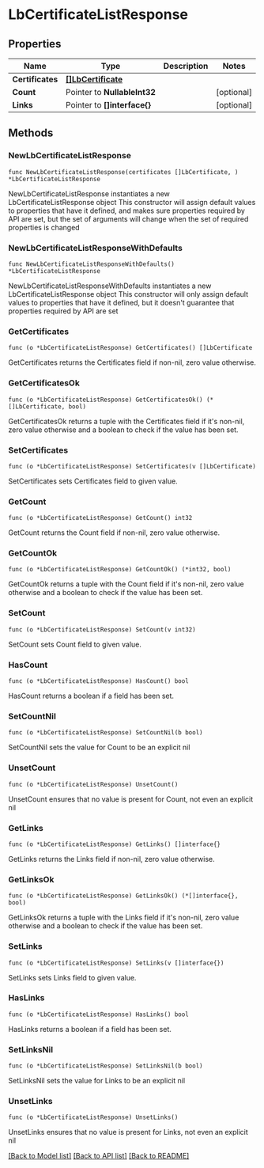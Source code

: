 # LbCertificateListResponse

## Properties

Name | Type | Description | Notes
------------ | ------------- | ------------- | -------------
**Certificates** | [**[]LbCertificate**](LbCertificate.md) |  | 
**Count** | Pointer to **NullableInt32** |  | [optional] 
**Links** | Pointer to **[]interface{}** |  | [optional] 

## Methods

### NewLbCertificateListResponse

`func NewLbCertificateListResponse(certificates []LbCertificate, ) *LbCertificateListResponse`

NewLbCertificateListResponse instantiates a new LbCertificateListResponse object
This constructor will assign default values to properties that have it defined,
and makes sure properties required by API are set, but the set of arguments
will change when the set of required properties is changed

### NewLbCertificateListResponseWithDefaults

`func NewLbCertificateListResponseWithDefaults() *LbCertificateListResponse`

NewLbCertificateListResponseWithDefaults instantiates a new LbCertificateListResponse object
This constructor will only assign default values to properties that have it defined,
but it doesn't guarantee that properties required by API are set

### GetCertificates

`func (o *LbCertificateListResponse) GetCertificates() []LbCertificate`

GetCertificates returns the Certificates field if non-nil, zero value otherwise.

### GetCertificatesOk

`func (o *LbCertificateListResponse) GetCertificatesOk() (*[]LbCertificate, bool)`

GetCertificatesOk returns a tuple with the Certificates field if it's non-nil, zero value otherwise
and a boolean to check if the value has been set.

### SetCertificates

`func (o *LbCertificateListResponse) SetCertificates(v []LbCertificate)`

SetCertificates sets Certificates field to given value.


### GetCount

`func (o *LbCertificateListResponse) GetCount() int32`

GetCount returns the Count field if non-nil, zero value otherwise.

### GetCountOk

`func (o *LbCertificateListResponse) GetCountOk() (*int32, bool)`

GetCountOk returns a tuple with the Count field if it's non-nil, zero value otherwise
and a boolean to check if the value has been set.

### SetCount

`func (o *LbCertificateListResponse) SetCount(v int32)`

SetCount sets Count field to given value.

### HasCount

`func (o *LbCertificateListResponse) HasCount() bool`

HasCount returns a boolean if a field has been set.

### SetCountNil

`func (o *LbCertificateListResponse) SetCountNil(b bool)`

 SetCountNil sets the value for Count to be an explicit nil

### UnsetCount
`func (o *LbCertificateListResponse) UnsetCount()`

UnsetCount ensures that no value is present for Count, not even an explicit nil
### GetLinks

`func (o *LbCertificateListResponse) GetLinks() []interface{}`

GetLinks returns the Links field if non-nil, zero value otherwise.

### GetLinksOk

`func (o *LbCertificateListResponse) GetLinksOk() (*[]interface{}, bool)`

GetLinksOk returns a tuple with the Links field if it's non-nil, zero value otherwise
and a boolean to check if the value has been set.

### SetLinks

`func (o *LbCertificateListResponse) SetLinks(v []interface{})`

SetLinks sets Links field to given value.

### HasLinks

`func (o *LbCertificateListResponse) HasLinks() bool`

HasLinks returns a boolean if a field has been set.

### SetLinksNil

`func (o *LbCertificateListResponse) SetLinksNil(b bool)`

 SetLinksNil sets the value for Links to be an explicit nil

### UnsetLinks
`func (o *LbCertificateListResponse) UnsetLinks()`

UnsetLinks ensures that no value is present for Links, not even an explicit nil

[[Back to Model list]](../README.md#documentation-for-models) [[Back to API list]](../README.md#documentation-for-api-endpoints) [[Back to README]](../README.md)


